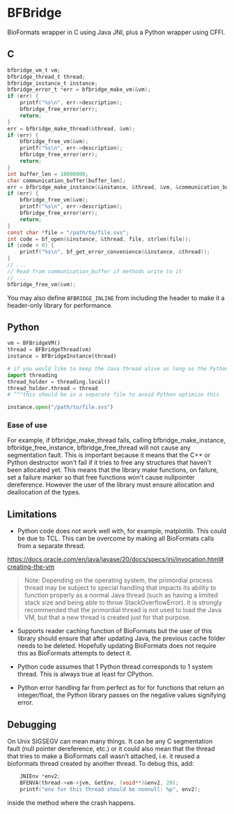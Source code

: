 # BFBridge

BioFormats wrapper in C using Java JNI, plus a Python wrapper using CFFI.

## C

```c
bfbridge_vm_t vm;
bfbridge_thread_t thread;
bfbridge_instance_t instance;
bfbridge_error_t *err = bfbridge_make_vm(&vm);
if (err) {
    printf("%s\n", err->description);
    bfbridge_free_error(err);
    return;
}
err = bfbridge_make_thread(&thread, &vm);
if (err) {
    bfbridge_free_vm(&vm);
    printf("%s\n", err->description);
    bfbridge_free_error(err);
    return;
}
int buffer_len = 10000000;
char communication_buffer[buffer_len];
err = bfbridge_make_instance(&instance, &thread, &vm, &communication_buffer, buffer_len);
if (err) {
    bfbridge_free_vm(&vm);
    printf("%s\n", err->description);
    bfbridge_free_error(err);
    return;
}
const char *file = "/path/to/file.svs";
int code = bf_open(&instance, &thread, file, strlen(file));
if (code < 0) {
    printf("%s\n", bf_get_error_convenience(&instance, &thread));
}
// ...
// Read from communication_buffer if methods write to it
// ...
bfbridge_free_vm(&vm);
```

You may also define `BFBRIDGE_INLINE` from including the header to make it a header-only library for performance.

## Python

```py
vm = BFBridgeVM()
thread = BFBridgeThread(vm)
instance = BFBridgeInstance(thread)

# if you would like to keep the Java thread alive as long as the Python thread is alive:
import threading
thread_holder = threading.local()
thread_holder.thread = thread
# ^^^this should be in a separate file to avoid Python optimize this

instance.open("/path/to/file.svs")

```

### Ease of use

For example, if bfbridge_make_thread fails, calling bfbridge_make_instance, bfbridge_free_instance, bfbridge_free_thread will not cause any segmentation fault. This is important because it means that the C++ or Python destructor won't fail if it tries to free any structures that haven't been allocated yet. This means that the library make functions, on failure, set a failure marker so that free functions won't cause nullpointer dereference. However the user of the library must ensure allocation and deallocation of the types.

## Limitations

- Python code does not work well with, for example, matplotlib. This could be due to TCL. This can be overcome by making all BioFormats calls from a separate thread.

https://docs.oracle.com/en/java/javase/20/docs/specs/jni/invocation.html#creating-the-vm

> Note: Depending on the operating system, the primordial process thread may be subject to special handling that impacts its ability to function properly as a normal Java thread (such as having a limited stack size and being able to throw StackOverflowError). It is strongly recommended that the primordial thread is not used to load the Java VM, but that a new thread is created just for that purpose.

- Supports reader caching function of BioFormats but the user of this library should ensure that after updating Java, the previous cache folder needs to be deleted. Hopefully updating BioFormats does not require this as BioFormats attempts to detect it.

- Python code assumes that 1 Python thread corresponds to 1 system thread. This is always true at least for CPython.

- Python error handling far from perfect as for for functions that return an integer/float, the Python library passes on the negative values signifying error.

## Debugging

On Unix SIGSEGV can mean many things. It can be any C segmentation fault (null pointer dereference, etc.) or it could also mean that the thread that tries to make a BioFormats call wasn't attached, i.e. it reused a bioformats thread created by another thread. To debug this, add:

```c
    JNIEnv *env2;
    BFENVA(thread->vm->jvm, GetEnv, (void**)&env2, 20);
    printf("env for this thread should be nonnull: %p", env2);
```

inside the method where the crash happens.